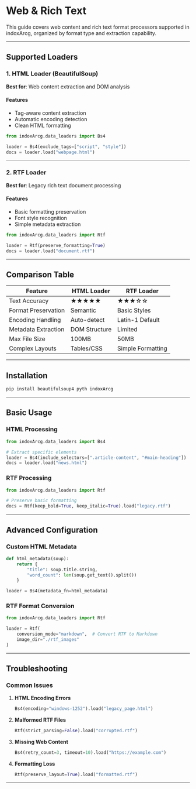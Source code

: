 # Web & Rich Text

This guide covers web content and rich text format processors supported in indoxArcg, organized by format type and extraction capability.

---

## Supported Loaders

### 1. HTML Loader (BeautifulSoup)

**Best for**: Web content extraction and DOM analysis

#### Features

- Tag-aware content extraction
- Automatic encoding detection
- Clean HTML formatting

```python
from indoxArcg.data_loaders import Bs4

loader = Bs4(exclude_tags=["script", "style"])
docs = loader.load("webpage.html")
```

---

### 2. RTF Loader

**Best for**: Legacy rich text document processing

#### Features

- Basic formatting preservation
- Font style recognition
- Simple metadata extraction

```python
from indoxArcg.data_loaders import Rtf

loader = Rtf(preserve_formatting=True)
docs = loader.load("document.rtf")
```

---

## Comparison Table

| Feature             | HTML Loader   | RTF Loader        |
| ------------------- | ------------- | ----------------- |
| Text Accuracy       | ★★★★★         | ★★★☆☆             |
| Format Preservation | Semantic      | Basic Styles      |
| Encoding Handling   | Auto-detect   | Latin-1 Default   |
| Metadata Extraction | DOM Structure | Limited           |
| Max File Size       | 100MB         | 50MB              |
| Complex Layouts     | Tables/CSS    | Simple Formatting |

---

## Installation

```bash
pip install beautifulsoup4 pyth indoxArcg
```

---

## Basic Usage

### HTML Processing

```python
from indoxArcg.data_loaders import Bs4

# Extract specific elements
loader = Bs4(include_selectors=[".article-content", "#main-heading"])
docs = loader.load("news.html")
```

### RTF Processing

```python
from indoxArcg.data_loaders import Rtf

# Preserve basic formatting
docs = Rtf(keep_bold=True, keep_italic=True).load("legacy.rtf")
```

---

## Advanced Configuration

### Custom HTML Metadata

```python
def html_metadata(soup):
    return {
        "title": soup.title.string,
        "word_count": len(soup.get_text().split())
    }

loader = Bs4(metadata_fn=html_metadata)
```

### RTF Format Conversion

```python
from indoxArcg.data_loaders import Rtf

loader = Rtf(
    conversion_mode="markdown",  # Convert RTF to Markdown
    image_dir="./rtf_images"
)
```

---

## Troubleshooting

### Common Issues

1. **HTML Encoding Errors**

   ```python
   Bs4(encoding="windows-1252").load("legacy_page.html")
   ```

2. **Malformed RTF Files**

   ```python
   Rtf(strict_parsing=False).load("corrupted.rtf")
   ```

3. **Missing Web Content**

   ```python
   Bs4(retry_count=3, timeout=10).load("https://example.com")
   ```

4. **Formatting Loss**
   ```python
   Rtf(preserve_layout=True).load("formatted.rtf")
   ```

---
